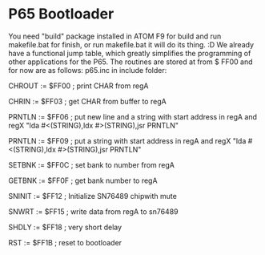 # P65 Bootloader
You need "build" package installed in ATOM
F9 for build
and run makefile.bat for finish, or run makefile.bat it will do its thing. :D
We already have a functional jump table, which greatly simplifies the programming of other applications for the P65.
The routines are stored at from $ FF00 and for now are as follows:
p65.inc in include folder:

CHROUT	:=	$FF00	;	print CHAR from regA

CHRIN	:=	$FF03	;	get CHAR from buffer to regA

PRNTLN	:=	$FF06	;	put new line and a string with start address in regA and regX "lda #<(STRING),ldx #>(STRING),jsr PRNTLN"

PRNTLN	:=	$FF09	;	put a string with start address in regA and regX "lda #<(STRING),ldx #>(STRING),jsr PRNTLN"

SETBNK	:=	$FF0C	;	set bank to number from regA

GETBNK	:=	$FF0F	;	get bank number to regA

SNINIT	:=	$FF12	;	Initialize SN76489 chipwith mute

SNWRT	:=	$FF15	;	write data from regA to sn76489

SHDLY	:=	$FF18	;	very short delay

RST	:=	$FF1B	;	reset to bootloader
